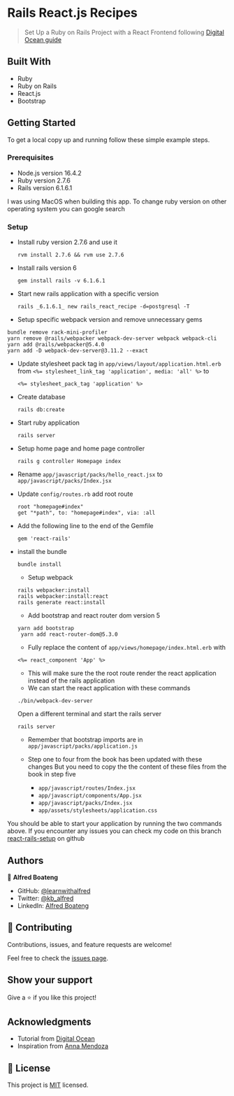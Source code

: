 # Rails React.js Recipes

> Set Up a Ruby on Rails Project with a React Frontend following [Digital Ocean guide](https://www.digitalocean.com/community/tutorials/how-to-set-up-a-ruby-on-rails-project-with-a-react-frontend)

## Built With

- Ruby
- Ruby on Rails
- React.js
- Bootstrap

## Getting Started

To get a local copy up and running follow these simple example steps.

### Prerequisites

- Node.js version 16.4.2
- Ruby version 2.7.6
- Rails version 6.1.6.1

I was using MacOS when building this app. To change ruby version on other operating system you can google search

### Setup

- Install ruby version 2.7.6 and use it
  ```
  rvm install 2.7.6 && rvm use 2.7.6
  ```

- Install rails version 6
  ```
  gem install rails -v 6.1.6.1
  ```

- Start new rails application with a specific version
  ```
  rails _6.1.6.1_ new rails_react_recipe -d=postgresql -T
  ```

- Setup specific webpack version and remove unnecessary gems

```
bundle remove rack-mini-profiler
yarn remove @rails/webpacker webpack-dev-server webpack webpack-cli
yarn add @rails/webpacker@5.4.0
yarn add -D webpack-dev-server@3.11.2 --exact

```

- Update stylesheet pack tag in `app/views/layout/application.html.erb` from `<%= stylesheet_link_tag 'application', media: 'all' %>` to
  ```
  <%= stylesheet_pack_tag 'application' %>
  ```
- Create database
  ```
  rails db:create
  ```
- Start ruby application

  ```
  rails server
  ```

- Setup home page and home page controller

  ```
  rails g controller Homepage index
  ```
- Rename `app/javascript/packs/hello_react.jsx` to `app/javascript/packs/Index.jsx`
- Update `config/routes.rb` add root route

  ```
  root "homepage#index"
  get "*path", to: "homepage#index", via: :all
  ```

- Add the following line to the end of the Gemfile

  ```
  gem 'react-rails'
  ```

- install the bundle

  ```
  bundle install
  ```

  - Setup webpack

  ```
  rails webpacker:install
  rails webpacker:install:react
  rails generate react:install

  ```

  - Add bootstrap and react router dom version 5

  ```
  yarn add bootstrap
   yarn add react-router-dom@5.3.0
  ```

  - Fully replace the content of `app/views/homepage/index.html.erb` with

  ```
  <%= react_component 'App' %>
  ```

  - This will make sure the the root route render the react application instead of the rails application
  - We can start the react application with these commands

  ```
  ./bin/webpack-dev-server
  ```

  Open a different terminal and start the rails server
  ```
  rails server
  ```

  - Remember that bootstrap imports are in `app/javascript/packs/application.js`
  
  - Step one to four from the book has been updated with these changes
  But you need to copy the the content of these files from the book in step five
    - `app/javascript/routes/Index.jsx`
    - `app/javascript/components/App.jsx`
    - `app/javascript/packs/Index.jsx`
    - `app/assets/stylesheets/application.css`

You should be able to start your application by running the two commands above.
If you encounter any issues you can check my code on this branch [react-rails-setup](https://github.com/learnwithalfred/recipes-111/tree/react-rails-setup) on github


## Authors

👤 **Alfred Boateng**

- GitHub: [@learnwithalfred](https://github.com/learnwithalfred)
- Twitter: [@kb_alfred](https://twitter.com/kb_alfred)
- LinkedIn: [Alfred Boateng](https://www.linkedin.com/in/alfred-boateng-704670138/)

## 🤝 Contributing

Contributions, issues, and feature requests are welcome!

Feel free to check the [issues page](../../issues/).

## Show your support

Give a ⭐️ if you like this project!

## Acknowledgments

- Tutorial from [Digital Ocean](https://www.digitalocean.com/community/tutorials/how-to-set-up-a-ruby-on-rails-project-with-a-react-frontend)
- Inspiration from [Anna Mendoza](https://www.meetup.com/westside-rails-study-group/)

## 📝 License

This project is [MIT](./MIT.md) licensed.
